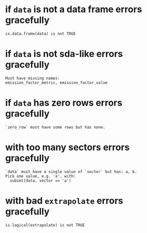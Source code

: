 # if `data` is not a data frame errors gracefully

    is.data.frame(data) is not TRUE

# if `data` is not sda-like errors gracefully

    Must have missing names:
    emission_factor_metric, emission_factor_value

# if `data` has zero rows errors gracefully

    `zero_row` must have some rows but has none.

# with too many sectors errors gracefully

    `data` must have a single value of `sector` but has: a, b.
    Pick one value, e.g. 'a', with:
      subset(data, sector == 'a')

# with bad `extrapolate` errors gracefully

    is.logical(extrapolate) is not TRUE

